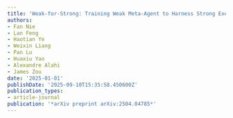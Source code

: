 ```yaml
---
title: 'Weak-for-Strong: Training Weak Meta-Agent to Harness Strong Executors'
authors:
- Fan Nie
- Lan Feng
- Haotian Ye
- Weixin Liang
- Pan Lu
- Huaxiu Yao
- Alexandre Alahi
- James Zou
date: '2025-01-01'
publishDate: '2025-09-10T15:35:58.450600Z'
publication_types:
- article-journal
publication: '*arXiv preprint arXiv:2504.04785*'
---
```

